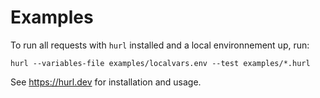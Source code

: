 # Examples

To run all requests with `hurl` installed and a local environnement up, run:
```shell
hurl --variables-file examples/localvars.env --test examples/*.hurl
```

See https://hurl.dev for installation and usage.
